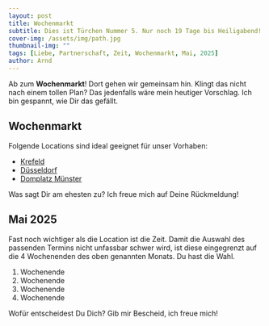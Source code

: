 ```yaml
---
layout: post
title: Wochenmarkt
subtitle: Dies ist Türchen Nummer 5. Nur noch 19 Tage bis Heiligabend!
cover-img: /assets/img/path.jpg
thumbnail-img: ""
tags: [Liebe, Partnerschaft, Zeit, Wochenmarkt, Mai, 2025]
author: Arnd
---
```


Ab zum **Wochenmarkt**! Dort gehen wir gemeinsam hin. Klingt das nicht nach einem tollen Plan? Das jedenfalls wäre mein heutiger Vorschlag. Ich bin gespannt, wie Dir das gefällt. 

## Wochenmarkt

Folgende Locations sind ideal geeignet für unser Vorhaben: 
* [Krefeld](https://service.krefeld.de/wochenmaerkte)
* [Düsseldorf](https://www.duesseldorf.de/umweltamt/umwelt-und-verbraucherthemen-von-a-z/marktmanagement/wochenmaerkte)
* [Domplatz Münster](https://geo.stadt-muenster.de/wochenmarkt/)

Was sagt Dir am ehesten zu? Ich freue mich auf Deine Rückmeldung!

## Mai 2025

Fast noch wichtiger als die Location ist die Zeit. Damit die Auswahl des passenden Termins nicht unfassbar schwer wird, ist diese eingegrenzt auf die 4 Wochenenden des oben genannten Monats. Du hast die Wahl. 

1. Wochenende 
2. Wochenende
3. Wochenende
4. Wochenende

Wofür entscheidest Du Dich? Gib mir Bescheid, ich freue mich!